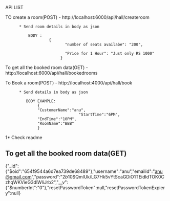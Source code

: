 API LIST

TO create a room(POST) - http://localhost:6000/api/hall/createroom

          * Send room details in body as json
              
              BODY :
                       {
                              "number of seats availabe": "200",
                             
                              "Price for 1 Hour": "Just only RS 1000" 
                            }
To get all the booked room data(GET) - http://localhost:6000/api/hall/bookedrooms


To Book a room(POST) - http://localhost:4000/api/hall/book

          * Send details in body as json

             BODY EXAMPLE:
                  {
                  "CustomerName":"anu",
                                    "StartTime":"6PM",
                  "EndTime":"10PM",
                  "RoomName":"BBB"
                  }

1*   Check readme    



## To get all the booked room data(GET)


{"_id":{"$oid":"654f9544a6d7ea739de68489"},"username":"anu","emailid":"anu@gmail.com","password":"$2b$10$QmlUk/LG7Hk5vYtScaGDiO1TEidldTOK0CzhqWKVieG3dlWliJrb2","__v":{"$numberInt":"0"},"resetPasswordToken":null,"resetPasswordTokenExpiery":null}

